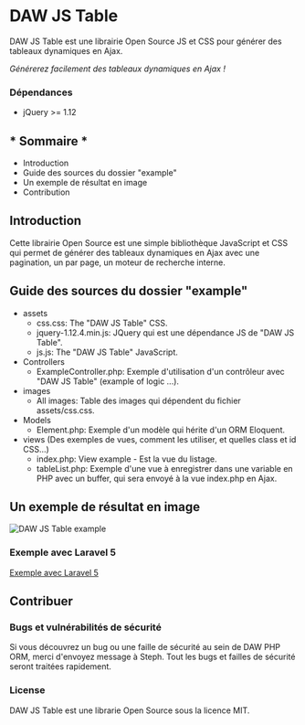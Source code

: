 # DAW JS Table

DAW JS Table est une librairie Open Source JS et CSS pour générer des tableaux dynamiques en Ajax.

*Générerez facilement des tableaux dynamiques en Ajax !*




### Dépendances

* jQuery >= 1.12






## * Sommaire *

* Introduction
* Guide des sources du dossier "example"
* Un exemple de résultat en image
* Contribution






## Introduction

Cette librairie Open Source est une simple bibliothèque JavaScript et CSS qui permet de générer des tableaux dynamiques en Ajax avec une pagination, un par page, un moteur de recherche interne.






## Guide des sources du dossier "example"

* assets
    * css.css: The "DAW JS Table" CSS.
    * jquery-1.12.4.min.js: JQuery qui est une dépendance JS de "DAW JS Table".
    * js.js: The "DAW JS Table" JavaScript.
* Controllers
    * ExampleController.php: Exemple d'utilisation d'un contrôleur avec "DAW JS Table" (example of logic ...).
* images
    * All images: Table des images qui dépendent du fichier assets/css.css.
* Models
    * Element.php: Exemple d'un modèle qui hérite d'un ORM Eloquent.
* views (Des exemples de vues, comment les utiliser, et quelles class et id CSS...)
    * index.php: View example - Est la vue du listage.
    * tableList.php: Exemple d'une vue à enregistrer dans une variable en PHP avec un buffer, qui sera envoyé à la vue index.php en Ajax.






## Un exemple de résultat en image

![DAW JS Table example](https://www.devandweb.fr/medias/upload/package/daw-js-table-example.png)






### Exemple avec Laravel 5

[Exemple avec Laravel 5](https://github.com/stephweb/daw-js-table-with-laravel5-framework)






## Contribuer

### Bugs et vulnérabilités de sécurité

Si vous découvrez un bug ou une faille de sécurité au sein de DAW PHP ORM, merci d'envoyez message à Steph. Tout les bugs et failles de sécurité seront traitées rapidement.




### License

DAW JS Table est une librarie Open Source sous la licence MIT.